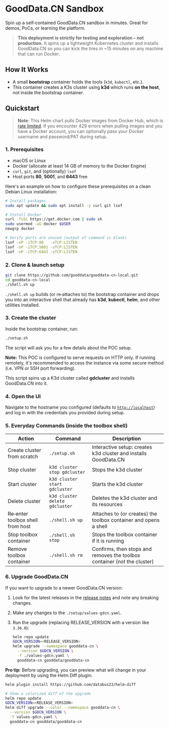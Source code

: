 # GoodData.CN Sandbox

Spin up a self‑contained GoodData.CN sandbox in minutes.
Great for demos, PoCs, or learning the platform.

> **This deployment is strictly for testing and exploration – not production.**
> It spins up a lightweight Kubernetes cluster and installs GoodData.CN so you
> can kick the tires in ~15 minutes on any machine that can run Docker.

## How It Works

* A small **bootstrap** container holds the tools (`k3d`, `kubectl`, etc.).
* This container creates a K3s cluster using **k3d** which runs **on the host**, not inside the
  bootstrap container.

## Quickstart

> **Note**: This Helm chart pulls Docker images from Docker Hub, which is [rate limited](https://www.docker.com/increase-rate-limit). If you encounter 429 errors when pulling images and you have a Docker account, you can optionally pass your Docker username and password/PAT during setup.

### 1. **Prerequisites**

  - macOS or Linux
  - Docker (allocate at least 14 GB of memory to the Docker Engine)
  - `curl`, `git`, and (optionally) `lsof`
  - Host ports **80**, **5001**, and **6443** free

  Here's an example on how to configure these prerequisites on a clean Debian Linux installation:

  ```bash
  # Install packages
  sudo apt update && sudo apt install -y curl git lsof

  # Install Docker
  curl -fsSL https://get.docker.com | sudo sh
  sudo usermod -aG docker $USER
  newgrp docker

  # Verify ports are unused (output of command is blank)
  lsof -nP -iTCP:80   -sTCP:LISTEN
  lsof -nP -iTCP:5001 -sTCP:LISTEN
  lsof -nP -iTCP:6443 -sTCP:LISTEN
  ```

### 2. **Clone & launch setup**

```bash
git clone https://github.com/gooddata/gooddata-cn-local.git
cd gooddata-cn-local
./shell.sh up
```

`./shell.sh up` builds (or re‑attaches to) the bootstrap container and drops you into an interactive shell that already has **k3d**, **kubectl**, **helm**, and other utilities installed.

### 3. **Create the cluster**

Inside the bootstrap container, run:

```bash
./setup.sh
```

The script will ask you for a few details about the POC setup.

**Note:** This POC is configured to serve requests on HTTP only. If running remotely, it's recommended to access the instance via some secure method (i.e. VPN or SSH port forwarding).

This script spins up a K3d cluster called **gdcluster** and installs GoodData.CN into it.

### 4. **Open the UI**

Navigate to the hostname you configured (defaults to [`http://localhost`](http://localhost)) and log in with the credentials you provided during setup.

### 5. Everyday Commands (inside the toolbox shell)

| Action | Command | Description |
|--------|---------|-------------|
| Create cluster from scratch | `./setup.sh` | Interactive setup: creates k3d cluster and installs GoodData.CN |
| Stop cluster | `k3d cluster stop gdcluster` | Stops the k3d cluster |
| Start cluster | `k3d cluster start gdcluster` | Starts the k3d cluster |
| Delete cluster | `k3d cluster delete gdcluster` | Deletes the k3d cluster and its resources |
| Re‑enter toolbox shell from host | `./shell.sh up` | Attaches to (or creates) the toolbox container and opens a shell |
| Stop toolbox container | `./shell.sh stop` | Stops the toolbox container if it is running |
| Remove toolbox container | `./shell.sh rm` | Confirms, then stops and removes the toolbox container (not the cluster) |

### 6. Upgrade GoodData.CN

If you want to upgrade to a newer GoodData.CN version:

1. Look for the latest releases in the [release notes](https://www.gooddata.com/docs/cloud-native/latest/whats-new-cn/) and note any breaking changes.
1. Make any changes to the `./setup/values-gdcn.yaml`.
1. Run the upgrade (replacing RELEASE_VERSION with a version like `3.36.0`):

    ```bash
    helm repo update
    GDCN_VERSION=<RELEASE_VERSION>
    helm upgrade --namespace gooddata-cn \
      --version $GDCN_VERSION \
      -f ./values-gdcn.yaml \
      gooddata-cn gooddata/gooddata-cn
    ```

**Pro tip:** Before upgrading, you can preview what will change in your deployment by using the Helm Diff plugin:
  ```bash
  helm plugin install https://github.com/databus23/helm-diff

  # Show a colorized diff of the upgrade
  helm repo update
  GDCN_VERSION=<RELEASE_VERSION>
  helm diff upgrade --color --namespace gooddata-cn \
    --version $GDCN_VERSION \
    -f values-gdcn.yaml \
    gooddata-cn gooddata/gooddata-cn
  ```
